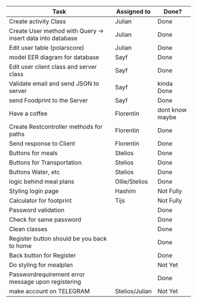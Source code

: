  Task | Assigned to | Done?
 ------------ | ------------- | ------------- 
 Create activity Class | Julian | Done
 Create User method with Query -> insert data into database |Julian | Done
 Edit user table (polarscore) | Julian | Done
 model EER diagram for database | Sayf | Done
 Edit user client class and server class | Sayf | Done
 Validate email and send JSON to server | Sayf | kinda Done
 send Foodprint to the Server | Sayf | Done
 Have a coffee | Florentin | dont know maybe
 Create Restcontroller methods for paths | Florentin | Done
 Send response to Client | Florentin | Done
 Buttons for meals | Stelios | Done
 Buttons for Transportation  | Stelios | Done
 Buttons Water, etc | Stelios | Done
 logic behind meal plans | Ollie/Stelios | Done
 Styling login page | Hashim | Not Fully
 Calculator for footprint | Tijs | Not Fully
 Password validation | | Done
 Check for same password | | Done
 Clean classes | | Done
 Register button should be you back to home | | Done
 Back button for Register | | Done
 Do styling for mealplan | | Not Yet
 Passwordrequirement error message upon registering| | Done
 make account on TELEGRAM| Stelios/Julian | Not Yet